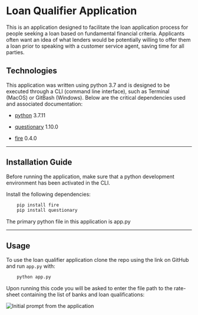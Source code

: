 # Loan Qualifier Application

This is an application designed to facilitate the loan application process for people seeking a loan based on fundamental financial criteria. Applicants often want an idea of what lenders would be potentially willing to offer them a loan prior to speaking with a customer service agent, saving time for all parties. 

## Technologies

This application was written using python 3.7 and is designed to be executed through a CLI (command line interface), such as Terminal (MacOS) or GitBash (Windows). Below are the critical dependencies used and associated documentation:

* [python](https://www.python.org/downloads/) 3.7.11 

* [questionary](https://www.python.org/downloads/) 1.10.0

* [fire](https://google.github.io/python-fire/guide/) 0.4.0
___

## Installation Guide

Before running the application, make sure that a python development environment has been activated in the CLI. 

Install the following dependencies:

```python
    pip install fire
    pip install questionary
```

The primary python file in this application is app.py
___

## Usage

To use the loan qualifier application clone the repo using the link on GitHub and run  `app.py` with:

```python
    python app.py
```

Upon running this code you will be asked to enter the file path to the rate-sheet containing the list of banks and loan qualifications:

![Initial prompt from the application](/Users/Potato/Desktop/Github_Upload/Challenges_UW_Fintech_POPE/Challenge_2_Github_Upload_POPE/Loan_Analyzer_Pope/loan_qualifier_app/images/Initial_Prompt_Loan_Qualifier.png)
